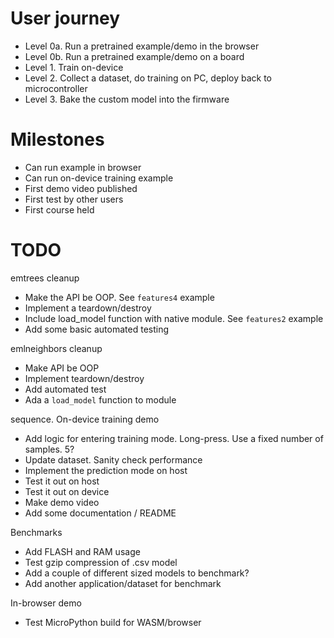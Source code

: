 

# User journey

- Level 0a. Run a pretrained example/demo in the browser
- Level 0b. Run a pretrained example/demo on a board
- Level 1. Train on-device
- Level 2. Collect a dataset, do training on PC, deploy back to microcontroller
- Level 3. Bake the custom model into the firmware

# Milestones

- Can run example in browser
- Can run on-device training example
- First demo video published
- First test by other users
- First course held

# TODO

emtrees cleanup

- Make the API be OOP. See `features4` example
- Implement a teardown/destroy
- Include load_model function with native module. See `features2` example
- Add some basic automated testing

emlneighbors cleanup

- Make API be OOP
- Implement teardown/destroy
- Add automated test
- Ada a `load_model` function to module

sequence. On-device training demo

- Add logic for entering training mode. Long-press. Use a fixed number of samples. 5?
- Update dataset. Sanity check performance
- Implement the prediction mode on host
- Test it out on host
- Test it out on device
- Make demo video
- Add some documentation / README


Benchmarks

- Add FLASH and RAM usage
- Test gzip compression of .csv model
- Add a couple of different sized models to benchmark?
- Add another application/dataset for benchmark

In-browser demo

- Test MicroPython build for WASM/browser
